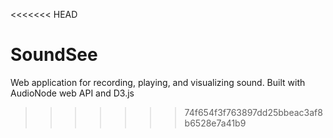 <<<<<<< HEAD
# SoundSee
Web application for recording, playing, and visualizing sound. Built with AudioNode web API and D3.js
>>>>>>> 74f654f3f763897dd25bbeac3af8b6528e7a41b9
